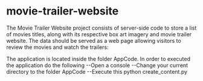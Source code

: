 # movie-trailer-website
The Movie Trailer Website project consists of server-side code to store a list of movies titles, along with its 
respective box art imagery and movie trailer website. The data should be served as a web page allowing visitors 
to review the movies and watch the trailers:

The application is located inside the folder AppCode. In order to executed the application do the following
--Open a console
--Change your current directory to the folder AppCode
--Execute this python create_content.py
